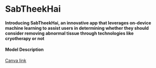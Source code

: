 # SabTheekHai
#### Introducing SabTheekHai, an innovative app that leverages on-device machine learning to assist users in determining whether they should consider removing abnormal tissue through technologies like cryotherapy or not


#### Model Description 

[Canva link](https://www.canva.com/design/DAFVGlc9VYs/Mp3yWdeH_WeL_1ST9bFlhg/watch?utm_content=DAFVGlc9VYs&utm_campaign=designshare&utm_medium=link&utm_source=publishsharelink)

